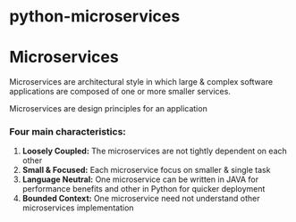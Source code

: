 # python-microservices
# Microservices
Microservices are architectural style in which large & complex software applications are composed of one or more smaller services.

Microservices are design principles for an application

### Four main characteristics:

1. **Loosely Coupled:** The microservices are not tightly dependent on each other
2. **Small & Focused:** Each microservice focus on smaller & single task
3. **Language Neutral:** One microservice can be written in JAVA for performance benefits and other in Python for quicker deployment
4. **Bounded Context:** One microservice need not understand other microservices implementation
